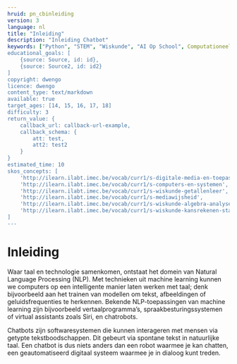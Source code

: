 ```yaml
---
hruid: pn_cbinleiding
version: 3
language: nl
title: "Inleiding"
description: "Inleiding Chatbot"
keywords: ["Python", "STEM", "Wiskunde", "AI Op School", Computationeel denken"]
educational_goals: [
    {source: Source, id: id}, 
    {source: Source2, id: id2}
]
copyright: dwengo
licence: dwengo
content_type: text/markdown
available: true
target_ages: [14, 15, 16, 17, 18]
difficulty: 3
return_value: {
    callback_url: callback-url-example,
    callback_schema: {
        att: test,
        att2: test2
    }
}
estimated_time: 10
skos_concepts: [
    'http://ilearn.ilabt.imec.be/vocab/curr1/s-digitale-media-en-toepassingen', 
    'http://ilearn.ilabt.imec.be/vocab/curr1/s-computers-en-systemen', 
    'http://ilearn.ilabt.imec.be/vocab/curr1/s-wiskunde-getallenleer', 
    'http://ilearn.ilabt.imec.be/vocab/curr1/s-mediawijsheid', 
    'http://ilearn.ilabt.imec.be/vocab/curr1/s-wiskunde-algebra-analyse', 
    'http://ilearn.ilabt.imec.be/vocab/curr1/s-wiskunde-kansrekenen-statistiek'
]
---
```


# Inleiding
Waar taal en technologie samenkomen, ontstaat het domein van Natural Language Processing (NLP). Met technieken uit machine learning kunnen we computers op een intelligente manier laten werken met taal; denk bijvoorbeeld aan het trainen van modellen om tekst, afbeeldingen of geluidsfrequenties te herkennen. Bekende NLP-toepassingen van machine learning zijn bijvoorbeeld vertaalprogramma’s, spraakbesturingssystemen of virtual assistants zoals Siri, en chatrobots.

Chatbots zijn softwaresystemen die kunnen interageren met mensen via getypte tekstboodschappen. Dit gebeurt via spontane tekst in natuurlijke taal. Een chatbot is dus niets anders dan een robot waarmee je kan chatten, een geautomatiseerd digitaal systeem waarmee je in dialoog kunt treden.